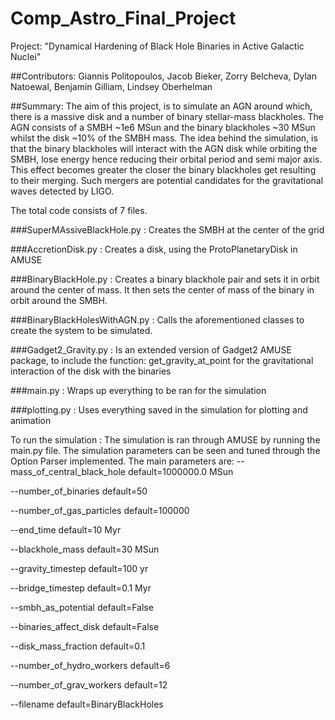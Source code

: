 # Comp_Astro_Final_Project
Project: "Dynamical Hardening of Black Hole Binaries in Active Galactic Nuclei"

##Contributors:   Giannis Politopoulos, 
		Jacob Bieker, 
		Zorry Belcheva, 
		Dylan Natoewal, 
		Benjamin Gilliam, 
		Lindsey Oberhelman

##Summary: The aim of this project, is to simulate an AGN around which, there is a massive disk and a number of binary stellar-mass blackholes. The AGN consists of a SMBH ~1e6 MSun and the binary blackholes ~30 MSun whilst the disk ~10% of the SMBH mass.
The idea behind the simulation, is that the binary blackholes will interact with the AGN disk while orbiting the SMBH, lose energy hence reducing their orbital period and semi major axis. This effect becomes greater the closer the binary blackholes get resulting to their merging. Such mergers are potential candidates for the gravitational waves detected by LIGO.

The total code consists of 7 files.

###SuperMAssiveBlackHole.py : Creates the SMBH at the center of the grid

###AccretionDisk.py : Creates a disk, using the ProtoPlanetaryDisk in AMUSE

###BinaryBlackHole.py : Creates a binary blackhole pair and sets it in orbit around the center of mass. It then sets the center of mass of the binary in orbit around the SMBH.

###BinaryBlackHolesWithAGN.py : Calls the aforementioned classes to create the system to be simulated.

###Gadget2_Gravity.py : Is an extended version of Gadget2 AMUSE package, to include the function: get_gravity_at_point for the gravitational interaction of the disk with the binaries

###main.py : Wraps up everything to be ran for the simulation

###plotting.py : Uses everything saved in the simulation for plotting and animation

To run the simulation : The simulation is ran through AMUSE by running the main.py file. The simulation parameters can be seen and tuned through the Option Parser implemented.
The main parameters are: 
  --mass_of_central_black_hole default=1000000.0 MSun
  
  --number_of_binaries default=50
  
  --number_of_gas_particles default=100000
  
  --end_time default=10 Myr
  
  --blackhole_mass default=30 MSun
  
  --gravity_timestep default=100 yr
  
  --bridge_timestep default=0.1 Myr
  
  --smbh_as_potential default=False
  
  --binaries_affect_disk default=False
  
  --disk_mass_fraction default=0.1
  
  --number_of_hydro_workers default=6
  
  --number_of_grav_workers default=12
  
  --filename default=BinaryBlackHoles


